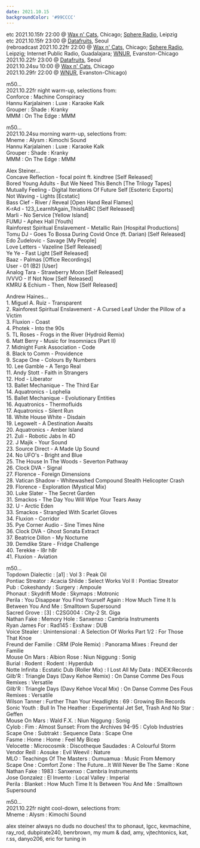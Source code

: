 ```yaml
---
date: 2021.10.15
backgroundColor: '#99CCCC'
---
```


etc 2021.10.15fr 22:00 @ [Wax n' Cats](http://www.twitch.tv/waxncats), Chicago; [](http://www.youtube.com/maindrainstudios/)[Sphere Radio](http://www.sphere-radio.net/), Leipzig  
etc 2021.10.15fr 23:00 @ [Datafruits](http://www.datafruits.fm/), Seoul  
(rebroadcast 2021.10.22fr 22:00 @ [Wax n' Cats](http://www.twitch.tv/waxncats), Chicago; [](http://www.youtube.com/maindrainstudios/)[Sphere Radio](http://www.sphere-radio.net/), Leipzig; Internet Public Radio, Guadalajara; [WNUR](http://www.wnur.org/), Evanston-Chicago  
2021.10.22fr 23:00 @ [Datafruits](http://www.datafruits.fm/), Seoul  
2021.10.24su 10:00 @ [Wax n' Cats](http://www.twitch.tv/waxncats), Chicago  
2021.10.29fr 22:00 @ [WNUR](http://www.wnur.org/), Evanston-Chicago)  

m50...  
2021.10.22fr night warm-up, selections from:  
Conforce : Machine Conspiracy  
Hannu Karjalainen : Luxe : Karaoke Kalk  
Grouper : Shade : Kranky  
MMM : On The Edge : MMM  

m50...  
2021.10.24su morning warm-up, selections from:  
Mneme : Alysm : Kimochi Sound  
Hannu Karjalainen : Luxe : Karaoke Kalk  
Grouper : Shade : Kranky  
MMM : On The Edge : MMM  

Alex Steiner...  
Concave Reflection - focal point ft. kindtree \[Self Released\]  
Bored Young Adults - But We Need This Bench \[The Trilogy Tapes\]  
Mutually Feeling - Digital Iterations Of Future Self \[Esoteric Exports\]  
Not Waving - Lights \[Ecstatic\]  
Bass Clef - River / Reveal \[Open Hand Real Flames\]  
K-rAd - 123\_LearnItAgain\_ThisIsABC \[Self Released\]  
Marli - No Service \[Yellow Island\]  
FUMU - Aphex Hall \[Youth\]  
Rainforest Spiritual Enslavement - Metallic Rain \[Hospital Productions\]  
Tomu DJ - Goes To Bossa During Covid Once (ft. Darian) \[Self Released\]  
Edo Žudelovic - Savage \[My People\]  
Love Letters - Vazeline \[Self Released\]  
Ye Ye - Fast Light \[Self Released\]  
Baaz - Palmas \[Office Recordings\]  
User - 01 (B2) \[User\]  
Analog Tara - Strawberry Moon \[Self Released\]  
IVVVO - If Not Now \[Self Released\]  
KMRU & Echium - Then, Now \[Self Released\]  

Andrew Haines...  
1\. Miguel A. Ruiz - Transparent  
2\. Rainforest Spiritual Enslavement - A Cursed Leaf Under the Pillow of a Victim  
3\. Fluxion - Coast  
4\. Photek - Into the 90s  
5\. TL Roses - Frogs in the River (Hydroid Remix)  
6\. Matt Berry - Music for Insomniacs (Part II)  
7\. Midnight Funk Association - Code  
8\. Black to Comm - Providence  
9\. Scape One - Colours By Numbers  
10\. Lee Gamble - A Tergo Real  
11\. Andy Stott - Faith in Strangers  
12\. Hod - Liberator  
13\. Ballet Mechanique - The Third Ear  
14\. Aquatronics - Lophelia  
15\. Ballet Mechanique - Evolutionary Entities  
16\. Aquatronics - Thermofluids  
17\. Aquatronics - Silent Run  
18\. White House White - Disdain  
19\. Legowelt - A Destination Awaits  
20\. Aquatronics - Amber Island  
21\. Zuli - Robotic Jabs In 4D  
22\. J Majik - Your Sound  
23\. Source Direct - A Made Up Sound  
24\. No UFO's - Bright and Blue  
25\. The House In The Woods - Severton Pathway  
26\. Clock DVA - Signal  
27\. Florence - Foreign Dimensions  
28\. Vatican Shadow - Whitewashed Compound Stealth Helicopter Crash  
29\. Florence - Exploration (Mystical Mix)  
30\. Luke Slater - The Secret Garden  
31\. Smackos - The Day You Will Wipe Your Tears Away  
32\. U - Arctic Eden  
33\. Smackos - Strangled With Scarlet Gloves  
34\. Fluxion - Corridor  
35\. Pye Corner Audio - Sine Times Nine  
36\. Clock DVA - Ghost Sonata Extract  
37\. Beatrice Dillon - My Nocturne  
39\. Demdike Stare - Fridge Challenge  
40\. Terekke - l8r h8r  
41\. Fluxion - Aviation  

m50...  
Topdown Dialectic : \[a1\] : Vol 3 : Peak Oil  
Pontiac Streator : Acacia Shlide : Select Works Vol II : Pontiac Streator  
Pub : Cokeshandy : Surgery : Ampoule  
Phonaut : Skydrift Mode : Skymaps : Motronic  
Perila : You Disappear You Find Yourself Again : How Much Time It Is Between You And Me : Smalltown Supersound  
Sacred Grove : \[3\] : C2SG004 : City-2 St. Giga  
Nathan Fake : Memory Hole : Sanxenxo : Cambria Instruments  
Ryan James For : Rad145 : Exshaw : DUB  
Voice Stealer : Unintensional : A Selection Of Works Part 1/2 : For Those That Knoe  
Freund der Familie : CRM (Pole Remix) : Panorama Mixes : Freund der Familie  
Mouse On Mars : Albion Rose : Niun Niggung : Sonig  
Burial : Rodent : Rodent : Hyperdub  
Notte Infinita : Ecstatic Dub (Roller Mix) : I Lost All My Data : INDEX:Records  
Gilb'R : Triangle Days (Davy Kehoe Remix) : On Danse Comme Des Fous Remixes : Versatile  
Gilb'R : Triangle Days (Davy Kehoe Vocal Mix) : On Danse Comme Des Fous Remixes : Versatile  
Wilson Tanner : Further Than Your Headlights : 69 : Growing Bin Records  
Sonic Youth : Bull In The Heather : Experimental Jet Set, Trash And No Star : Geffen  
Mouse On Mars : Wald F.X. : Niun Niggung : Sonig  
Cylob : Fim : Almost Sunset: From the Archives 94-95 : Cylob Industries  
Scape One : Subtrakt : Sequence Data : Scape One  
Fasme : Home : Home : Feel My Bicep  
Velocette : Microcosmik : Discotheque Saudades : A Colourful Storm  
Vendor Reill : Aosuke : Evil Weevil : Nature  
MLO : Teachings Of The Masters : Oumuamua : Music From Memory  
Scape One : Comfort Zone : The Future...It Will Never Be The Same : Kone  
Nathan Fake : 1983 : Sanxenxo : Cambria Instruments  
Jose Gonzalez : El Invento : Local Valley : Imperial  
Perila : Blanket : How Much Time It Is Between You And Me : Smalltown Supersound  

m50...  
2021.10.22fr night cool-down, selections from:  
Mneme : Alysm : Kimochi Sound  

alex steiner always no duds no douches! thx to phonaut, lgcc, kevmachine, ray\_rod, dubpirate240, benrbrown, my mum & dad, amy, vjtechtonics, kat, r.ss, danyo206, eric for tuning in